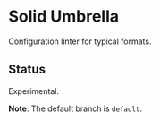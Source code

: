 # Solid Umbrella

Configuration linter for typical formats.

## Status

Experimental.

**Note**: The default branch is `default`.
